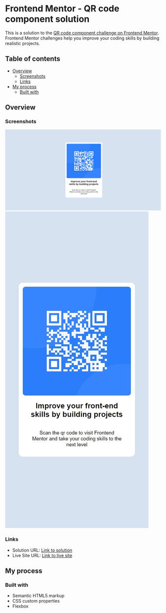 # Frontend Mentor - QR code component solution

This is a solution to the [QR code component challenge on Frontend Mentor](https://www.frontendmentor.io/challenges/qr-code-component-iux_sIO_H). Frontend Mentor challenges help you improve your coding skills by building realistic projects.

## Table of contents

- [Overview](#overview)
  - [Screenshots](#screenshot)
  - [Links](#links)
- [My process](#my-process)
  - [Built with](#built-with)

## Overview

### Screenshots

![Desktop View](https://raw.githubusercontent.com/Lukheri/fe-mentor-qr-code-component/main/images/Desktop.jpeg)
![Mobile View](https://raw.githubusercontent.com/Lukheri/fe-mentor-qr-code-component/main/images/Mobile.jpeg)

### Links

- Solution URL: [Link to solution](https://www.frontendmentor.io/solutions/simple-qr-code-component-using-html-and-css-CJrXpdS2B5)
- Live Site URL: [Link to live site](https://lukheri.github.io/fe-mentor-qr-code-component/)

## My process

### Built with

- Semantic HTML5 markup
- CSS custom properties
- Flexbox
